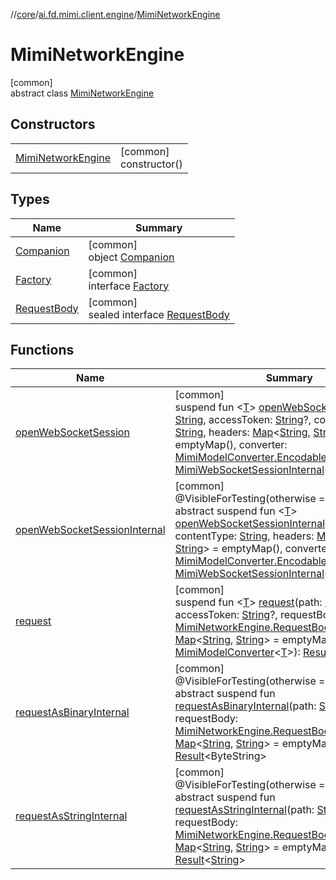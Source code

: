 //[core](../../../index.md)/[ai.fd.mimi.client.engine](../index.md)/[MimiNetworkEngine](index.md)

# MimiNetworkEngine

[common]\
abstract class [MimiNetworkEngine](index.md)

## Constructors

| | |
|---|---|
| [MimiNetworkEngine](-mimi-network-engine.md) | [common]<br>constructor() |

## Types

| Name | Summary |
|---|---|
| [Companion](-companion/index.md) | [common]<br>object [Companion](-companion/index.md) |
| [Factory](-factory/index.md) | [common]<br>interface [Factory](-factory/index.md) |
| [RequestBody](-request-body/index.md) | [common]<br>sealed interface [RequestBody](-request-body/index.md) |

## Functions

| Name | Summary |
|---|---|
| [openWebSocketSession](open-web-socket-session.md) | [common]<br>suspend fun &lt;[T](open-web-socket-session.md)&gt; [openWebSocketSession](open-web-socket-session.md)(path: [String](https://kotlinlang.org/api/core/kotlin-stdlib/kotlin/-string/index.html), accessToken: [String](https://kotlinlang.org/api/core/kotlin-stdlib/kotlin/-string/index.html)?, contentType: [String](https://kotlinlang.org/api/core/kotlin-stdlib/kotlin/-string/index.html), headers: [Map](https://kotlinlang.org/api/core/kotlin-stdlib/kotlin.collections/-map/index.html)&lt;[String](https://kotlinlang.org/api/core/kotlin-stdlib/kotlin/-string/index.html), [String](https://kotlinlang.org/api/core/kotlin-stdlib/kotlin/-string/index.html)&gt; = emptyMap(), converter: [MimiModelConverter.EncodableJsonString](../-mimi-model-converter/-encodable-json-string/index.md)&lt;[T](open-web-socket-session.md)&gt;): [MimiWebSocketSessionInternal](../-mimi-web-socket-session-internal/index.md)&lt;[T](open-web-socket-session.md)&gt; |
| [openWebSocketSessionInternal](open-web-socket-session-internal.md) | [common]<br>@VisibleForTesting(otherwise = 4)<br>abstract suspend fun &lt;[T](open-web-socket-session-internal.md)&gt; [openWebSocketSessionInternal](open-web-socket-session-internal.md)(path: [String](https://kotlinlang.org/api/core/kotlin-stdlib/kotlin/-string/index.html), contentType: [String](https://kotlinlang.org/api/core/kotlin-stdlib/kotlin/-string/index.html), headers: [Map](https://kotlinlang.org/api/core/kotlin-stdlib/kotlin.collections/-map/index.html)&lt;[String](https://kotlinlang.org/api/core/kotlin-stdlib/kotlin/-string/index.html), [String](https://kotlinlang.org/api/core/kotlin-stdlib/kotlin/-string/index.html)&gt; = emptyMap(), converter: [MimiModelConverter.EncodableJsonString](../-mimi-model-converter/-encodable-json-string/index.md)&lt;[T](open-web-socket-session-internal.md)&gt;): [MimiWebSocketSessionInternal](../-mimi-web-socket-session-internal/index.md)&lt;[T](open-web-socket-session-internal.md)&gt; |
| [request](request.md) | [common]<br>suspend fun &lt;[T](request.md)&gt; [request](request.md)(path: [String](https://kotlinlang.org/api/core/kotlin-stdlib/kotlin/-string/index.html), accessToken: [String](https://kotlinlang.org/api/core/kotlin-stdlib/kotlin/-string/index.html)?, requestBody: [MimiNetworkEngine.RequestBody](-request-body/index.md), headers: [Map](https://kotlinlang.org/api/core/kotlin-stdlib/kotlin.collections/-map/index.html)&lt;[String](https://kotlinlang.org/api/core/kotlin-stdlib/kotlin/-string/index.html), [String](https://kotlinlang.org/api/core/kotlin-stdlib/kotlin/-string/index.html)&gt; = emptyMap(), converter: [MimiModelConverter](../-mimi-model-converter/index.md)&lt;[T](request.md)&gt;): [Result](https://kotlinlang.org/api/core/kotlin-stdlib/kotlin/-result/index.html)&lt;[T](request.md)&gt; |
| [requestAsBinaryInternal](request-as-binary-internal.md) | [common]<br>@VisibleForTesting(otherwise = 4)<br>abstract suspend fun [requestAsBinaryInternal](request-as-binary-internal.md)(path: [String](https://kotlinlang.org/api/core/kotlin-stdlib/kotlin/-string/index.html), requestBody: [MimiNetworkEngine.RequestBody](-request-body/index.md), headers: [Map](https://kotlinlang.org/api/core/kotlin-stdlib/kotlin.collections/-map/index.html)&lt;[String](https://kotlinlang.org/api/core/kotlin-stdlib/kotlin/-string/index.html), [String](https://kotlinlang.org/api/core/kotlin-stdlib/kotlin/-string/index.html)&gt; = emptyMap()): [Result](https://kotlinlang.org/api/core/kotlin-stdlib/kotlin/-result/index.html)&lt;ByteString&gt; |
| [requestAsStringInternal](request-as-string-internal.md) | [common]<br>@VisibleForTesting(otherwise = 4)<br>abstract suspend fun [requestAsStringInternal](request-as-string-internal.md)(path: [String](https://kotlinlang.org/api/core/kotlin-stdlib/kotlin/-string/index.html), requestBody: [MimiNetworkEngine.RequestBody](-request-body/index.md), headers: [Map](https://kotlinlang.org/api/core/kotlin-stdlib/kotlin.collections/-map/index.html)&lt;[String](https://kotlinlang.org/api/core/kotlin-stdlib/kotlin/-string/index.html), [String](https://kotlinlang.org/api/core/kotlin-stdlib/kotlin/-string/index.html)&gt; = emptyMap()): [Result](https://kotlinlang.org/api/core/kotlin-stdlib/kotlin/-result/index.html)&lt;[String](https://kotlinlang.org/api/core/kotlin-stdlib/kotlin/-string/index.html)&gt; |
